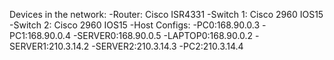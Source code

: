 Devices in the network:
-Router: Cisco ISR4331
-Switch 1: Cisco 2960 IOS15
-Switch 2: Cisco 2960 IOS15
-Host Configs:
 -PC0:168.90.0.3
 -PC1:168.90.0.4
 -SERVER0:168.90.0.5
 -LAPTOP0:168.90.0.2
 -SERVER1:210.3.14.2
 -SERVER2:210.3.14.3
 -PC2:210.3.14.4